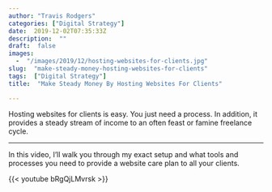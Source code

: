 ```yaml
---
author: "Travis Rodgers"
categories: ["Digital Strategy"]
date:  2019-12-02T07:35:33Z
description:  ""
draft:  false
images: 
  -  "/images/2019/12/hosting-websites-for-clients.jpg"
slug:  "make-steady-money-hosting-websites-for-clients"
tags:  ["Digital Strategy"]
title:  "Make Steady Money By Hosting Websites For Clients"

---
```



<div class="lead-paragraph"><span class="dropcap">H</span>osting websites for clients is easy. You just need a process. In addition, it provides a steady stream of income to an often feast or famine freelance cycle. </div><hr class="lead-hr">



<p>In this video, I&#8217;ll walk you through my exact setup and what tools and processes you need to provide a website care plan to all your clients. </p>



<script src="https://apis.google.com/js/platform.js"></script>

<div class="g-ytsubscribe" data-channelid="UCGPGirOab9EGy7VH4IwmWVQ" data-layout="full" data-count="hidden"></div>

{{< youtube bRgQjLMvrsk >}}



